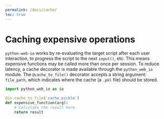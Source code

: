 ```yaml
---
permalink: /docs/cache/
toc: true
---
```


# Caching expensive operations

`python-web-io` works by re-evaluating the target script after each user interaction, to progress the script to the next `input()`, etc.
This means expensive functions may be called more than once per session.
To reduce latency, a cache decorator is made available through the `python_web_io` module.
The `@cache_to_file()` decorator accepts a string argument: `file_path`, which indicates where the cache (a `.pkl` file) should be stored.

```python
import python_web_io as io

@io.cache_to_file('cache.pickle')
def expensive_function(arg):
    # Calculate the result here
    return result
```
